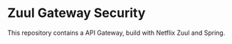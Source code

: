 # Zuul Gateway Security
 This repository contains a API Gateway, build with Netflix Zuul and Spring.

